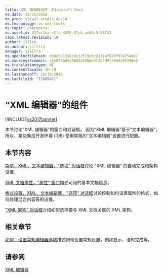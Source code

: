 ```yaml
---
title: XML 编辑器组件 |Microsoft Docs
ms.date: 11/15/2016
ms.prod: visual-studio-dev14
ms.technology: vs-xml-tools
ms.topic: conceptual
ms.assetid: 417ec1ca-e2fa-4496-87cb-ac04c9f26741
caps.latest.revision: 10
author: jillre
ms.author: jillfra
manager: jillfra
ms.openlocfilehash: dbbe5e1590cdc32f19c6c9131af629f97a75a6b7
ms.sourcegitcommit: a8e8f4bd5d508da34bbe9f2d4d9fa94da0539de0
ms.translationtype: MT
ms.contentlocale: zh-CN
ms.lasthandoff: 10/19/2019
ms.locfileid: "72669471"
---
```

# <a name="xml-editor-components"></a>“XML 编辑器”的组件
[!INCLUDE[vs2017banner](../includes/vs2017banner.md)]

本节讨论“XML 编辑器”的窗口和对话框。 因为“XML 编辑器”基于“文本编辑器”，所以，某些集成开发环境 (IDE) 使用常规的“文本编辑器”设置进行配置。

## <a name="in-this-section"></a>本节内容
 [杂项，XML，文本编辑器，"选项" 对话框](../xml-tools/miscellaneous-xml-text-editor-options-dialog-box.md)讨论 "XML 编辑器" 的自动完成和架构设置。

 [XML 文档属性，"属性" 窗口](../xml-tools/xml-document-properties-properties-window.md)描述可用的基本文档信息。

 [格式设置，XML，文本编辑器，"选项" 对话框](../xml-tools/formatting-xml-text-editor-options-dialog-box.md)讨论控制如何设置属性的格式、如何处理混合内容等的设置。

 ["XML 架构" 对话框](../xml-tools/xml-schemas-dialog-box.md)介绍如何选择要与 XML 文档关联的 XML 架构。

## <a name="related-sections"></a>相关章节
 [如何：设置常规编辑器选项](https://msdn.microsoft.com/704e4a7b-2162-4bed-8a47-f4f6ffec98c2)描述如何设置常规设置，例如显示、语句完成等。

## <a name="see-also"></a>请参阅
 [XML 编辑器](../xml-tools/xml-editor.md)
